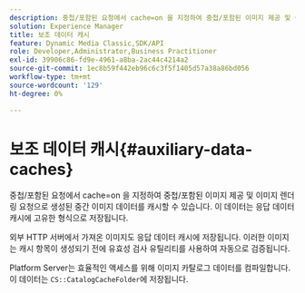 ```yaml
---
description: 중첩/포함된 요청에서 cache=on 을 지정하여 중첩/포함된 이미지 제공 및 이미지 렌더링 요청으로 생성된 중간 이미지 데이터를 캐시할 수 있습니다. 이 데이터는 응답 데이터 캐시에 고유한 형식으로 저장됩니다.
solution: Experience Manager
title: 보조 데이터 캐시
feature: Dynamic Media Classic,SDK/API
role: Developer,Administrator,Business Practitioner
exl-id: 39906c86-fd9e-4961-a8ba-2ac44c4214a2
source-git-commit: 1ec8b59f442eb96c6c3f5f1405d57a38a86bd056
workflow-type: tm+mt
source-wordcount: '129'
ht-degree: 0%

---
```


# 보조 데이터 캐시{#auxiliary-data-caches}

중첩/포함된 요청에서 cache=on 을 지정하여 중첩/포함된 이미지 제공 및 이미지 렌더링 요청으로 생성된 중간 이미지 데이터를 캐시할 수 있습니다. 이 데이터는 응답 데이터 캐시에 고유한 형식으로 저장됩니다.

외부 HTTP 서버에서 가져온 이미지도 응답 데이터 캐시에 저장됩니다. 이러한 이미지는 캐시 항목이 생성되기 전에 유효성 검사 유틸리티를 사용하여 자동으로 검증됩니다.

Platform Server는 효율적인 액세스를 위해 이미지 카탈로그 데이터를 컴파일합니다. 이 데이터는 `CS::CatalogCacheFolder`에 저장됩니다.
